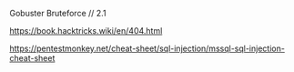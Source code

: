 Gobuster Bruteforce // 2.1


https://book.hacktricks.wiki/en/404.html

https://pentestmonkey.net/cheat-sheet/sql-injection/mssql-sql-injection-cheat-sheet
